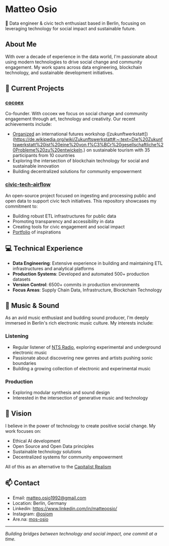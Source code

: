 # Matteo Osio

👋 Data engineer & civic tech enthusiast based in Berlin, focusing on leveraging technology for social impact and sustainable future.

## About Me

With over a decade of experience in the data world, I'm passionate about using modern technologies to drive social change and community engagement. My work spans across data engineering, blockchain technology, and sustainable development initiatives.

## 🚀 Current Projects

### [cocoex](https://www.cocoex.xyz/)
Co-founder. With cocoex we focus on social change and community engagement through art, technology and creativity. Our recent achievements include:
- [Organized](www.cocoex.xyz/horizon001) an international futures workshop ([zukunftwerkstatt])(https://de.wikipedia.org/wiki/Zukunftswerkstatt#:~:text=Die%20Zukunftswerkstatt%20ist%20eine%20von,f%C3%BCr%20gesellschaftliche%20Probleme%20zu%20entwickeln.) on sustainable tourism with 35 participants from 10 countries
- Exploring the intersection of blockchain technology for social and sustainable innovation
- Building decentralized solutions for community empowerment

### [civic-tech-airflow](https://github.com/osiom/civic-tech-airflow)
An open-source project focused on ingesting and processing public and open data to support civic tech initiatives. This repository showcases my commitment to:
- Building robust ETL infrastructures for public data
- Promoting transparency and accessibility in data
- Creating tools for civic engagement and social impact
- [Portfolio](https://www.are.na/mos-osiom/civic-tech-8we5rzqqdbc) of inspirations

## 💻 Technical Experience

- **Data Engineering**: Extensive experience in building and maintaining ETL infrastructures and analytical platforms
- **Production Systems**: Developed and automated 500+ production datasets
- **Version Control**: 6500+ commits in production environments
- **Focus Areas**: Supply Chain Data, Infrastructure, Blockchain Technology

## 🎵 Music & Sound

As an avid music enthusiast and budding sound producer, I'm deeply immersed in Berlin's rich electronic music culture. My interests include:

### Listening
- Regular listener of [NTS Radio](https://www.nts.live/), exploring experimental and underground electronic music
- Passionate about discovering new genres and artists pushing sonic boundaries
- Building a growing collection of electronic and experimental music

### Production
- Exploring modular synthesis and sound design
- Interested in the intersection of generative music and technology

## 🌱 Vision

I believe in the power of technology to create positive social change. My work focuses on:
- Ethical AI development
- Open Source and Open Data principles
- Sustainable technology solutions
- Decentralized systems for community empowerment

All of this as an alternative to the [Capitalist Realism](https://en.wikipedia.org/wiki/Capitalist_Realism)

## 📫 Contact

- Email: matteo.osio1992@gmail.com
- Location: Berlin, Germany
- Linkedin: https://www.linkedin.com/in/matteoosio/
- Instagram: [@osiom](https://www.instagram.com/osiom)
- Are.na: [mos-osio](https://www.are.na/mos-osiom/channels)

---

_Building bridges between technology and social impact, one commit at a time._
